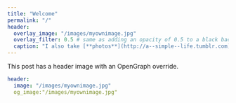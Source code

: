 ```yaml
---
title: "Welcome"
permalink: "/"
header:
  overlay_image: "/images/myownimage.jpg"
  overlay_filter: 0.5 # same as adding an opacity of 0.5 to a black background
  caption: "I also take [**photos**](http://a--simple--life.tumblr.com)"
---
```


This post has a header image with an OpenGraph override.

```yaml
header:
  image: "/images/myownimage.jpg"
  og_image:"/images/myownimage.jpg"
```
